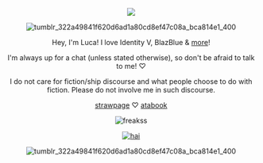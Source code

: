 <p align="center">

<img src="https://komarev.com/ghpvc/?username=alvaiuca&color=A4C9E7">

<p align="center"

![tumblr_322a49841f620d6ad1a80cd8ef47c08a_bca814e1_400](https://github.com/user-attachments/assets/f370ed0b-2c3c-45d9-bf8c-5b60f6a46430)


<p align="center"

Hey, I'm Luca! I love Identity V, BlazBlue & [more](https://rentry.co/killia)!

<p align="center"

I'm always up for a chat (unless stated otherwise), so don't be afraid to talk to me! ♡

<p align="center"

I do not care for fiction/ship discourse and what people choose to do with fiction. Please do not involve me in such discourse.

<p align="center"

[strawpage](https://alvaluca.straw.page/) ♡ [atabook](https://lucabalsa.atabook.org)

<p align="center"

![freakss](https://github.com/user-attachments/assets/65054f95-bea4-4246-87ff-a2e05c4728a9)


<p align="center"

<a href="https://www.last.fm/user/valfen"><img src="https://lastfm-recently-played.vercel.app/api?user=valfen&footer_style=compact_stats&count=1&width=500&loved=true&header_style=none&bg_color=000000" alt="hai"></a>

<p align="center"

![tumblr_322a49841f620d6ad1a80cd8ef47c08a_bca814e1_400](https://github.com/user-attachments/assets/f370ed0b-2c3c-45d9-bf8c-5b60f6a46430)

